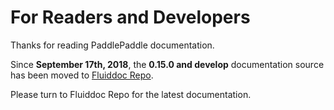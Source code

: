 # For Readers and Developers

Thanks for reading PaddlePaddle documentation. 

Since **September 17th, 2018**, the **0.15.0 and develop** documentation source has been moved to [Fluiddoc Repo](https://github.com/PaddlePaddle/Paddle).

Please turn to Fluiddoc Repo for the latest documentation.
